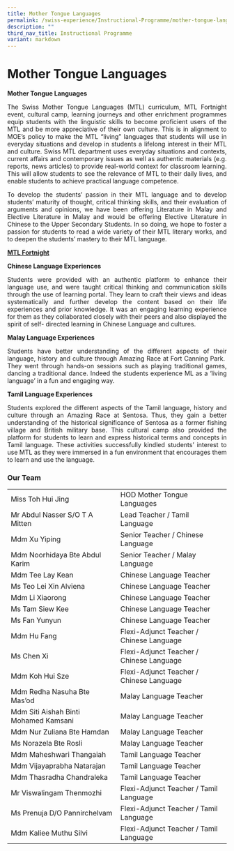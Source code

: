 ```yaml
---
title: Mother Tongue Languages
permalink: /swiss-experience/Instructional-Programme/mother-tongue-languages/
description: ""
third_nav_title: Instructional Programme
variant: markdown
---
```

# Mother Tongue Languages

**Mother Tongue Languages**

<p style="text-align: justify;">The Swiss Mother Tongue Languages (MTL) curriculum, MTL Fortnight event, cultural camp, learning journeys and other enrichment programmes equip students with the linguistic skills to become proficient users of the MTL and be more appreciative of their own culture. This is in alignment to MOE’s policy to make the MTL “living” languages that students will use in everyday situations and develop in students a lifelong interest in their MTL and culture. Swiss MTL department uses everyday situations and contexts, current affairs and contemporary issues as well as authentic materials (e.g. reports, news articles) to provide real-world context for classroom learning. This will allow students to see the relevance of MTL to their daily lives, and enable students to achieve practical language competence.</p>

<p style="text-align: justify;">To develop the students’ passion in their MTL language and to develop students’ maturity of thought, critical thinking skills, and their evaluation of arguments and opinions, we have been offering Literature in Malay and Elective Literature in Malay and would be offering Elective Literature in Chinese to the Upper Secondary Students. In so doing, we hope to foster a passion for students to read a wide variety of their MTL literary works, and to deepen the students’ mastery to their MTL language.</p>

<b><u>MTL Fortnight</u></b>

**Chinese Language Experiences**

<p style="text-align: justify;">Students were provided with an authentic platform to enhance their language use, and were taught critical thinking and communication skills through the use of learning portal. They learn to craft their views and ideas systematically and further develop the content based on their life experiences and prior knowledge. It was an engaging learning experience for them as they collaborated closely with their peers and also displayed the spirit of self- directed learning in Chinese Language and cultures.</p>

**Malay Language Experiences**

<p style="text-align: justify;">Students have better understanding of the different aspects of their language, history and culture through Amazing Race at Fort Canning Park.&nbsp; They went through hands-on sessions such as playing traditional games, dancing a traditional dance. Indeed the students experience ML as a ‘living language’ in a fun and engaging way.</p>

**Tamil Language Experiences**

<p style="text-align: justify;">Students explored the different aspects of the Tamil language, history and culture through an Amazing Race at Sentosa. Thus, they gain a better understanding of the historical significance of Sentosa as a former fishing village and British military base. This cultural camp also provided the platform for students to learn and express historical terms and concepts in Tamil language. These activities successfully kindled students’ interest to use MTL as they were immersed in a fun environment that encourages them to learn and use the language.</p>

### Our Team

|  |  |
|---|---|
| Miss Toh Hui Jing | HOD Mother Tongue Languages |
| Mr Abdul Nasser S/O T A Mitten | Lead Teacher / Tamil Language |
| Mdm Xu Yiping | Senior Teacher / Chinese Language |
| Mdm Noorhidaya Bte Abdul Karim | Senior Teacher / Malay Language |
| Mdm Tee Lay Kean | Chinese Language Teacher |
| Ms Teo Lei Xin Alviena | Chinese Language Teacher |
| Mdm Li Xiaorong | Chinese Language Teacher |
| Ms Tam Siew Kee | Chinese Language Teacher |
| Ms Fan Yunyun | Chinese Language Teacher |
| Mdm Hu Fang | Flexi-Adjunct Teacher / Chinese Language |
| Ms Chen Xi | Flexi-Adjunct Teacher / Chinese Language |
| Mdm Koh Hui Sze| Flexi-Adjunct Teacher / Chinese Language |
| Mdm Redha Nasuha Bte Mas’od | Malay Language Teacher |
| Mdm Siti Aishah Binti Mohamed Kamsani | Malay Language Teacher |
| Mdm Nur Zuliana Bte Hamdan | Malay Language Teacher |
| Ms Norazela Bte Rosli | Malay Language Teacher |
| Mdm Maheshwari Thangaiah | Tamil Language Teacher |
| Mdm Vijayaprabha Natarajan | Tamil Language Teacher |
| Mdm Thasradha Chandraleka | Tamil Language Teacher |
| Mr Viswalingam Thenmozhi |  Flexi-Adjunct Teacher / Tamil Language |
| Ms Prenuja D/O Pannirchelvam | Flexi-Adjunct Teacher / Tamil Language |
| Mdm Kaliee Muthu Silvi | Flexi-Adjunct Teacher / Tamil Language |